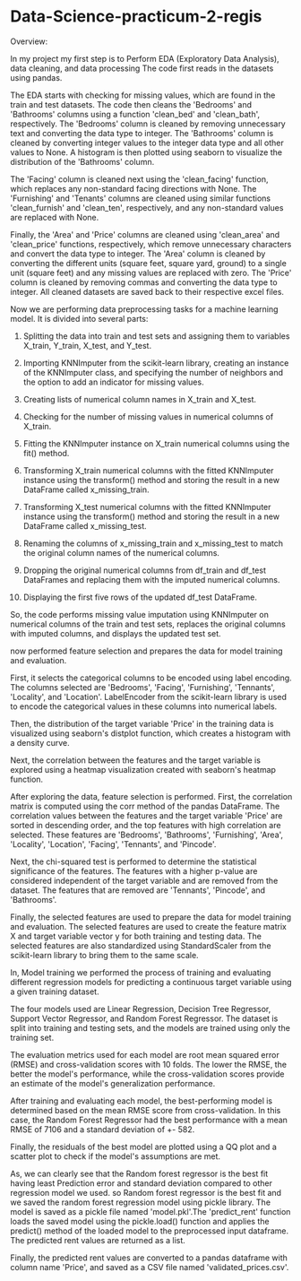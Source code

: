# Data-Science-practicum-2-regis
Overview:

In my project my first step is to Perform EDA (Exploratory Data Analysis), data cleaning, and data processing The code first reads in the datasets using pandas.

The EDA starts with checking for missing values, which are found in the train and test datasets. The code then cleans the 'Bedrooms' and 'Bathrooms' columns using a function 'clean_bed' and 'clean_bath', respectively. The 'Bedrooms' column is cleaned by removing unnecessary text and converting the data type to integer. The 'Bathrooms' column is cleaned by converting integer values to the integer data type and all other values to None. A histogram is then plotted using seaborn to visualize the distribution of the 'Bathrooms' column.

The 'Facing' column is cleaned next using the 'clean_facing' function, which replaces any non-standard facing directions with None. The 'Furnishing' and 'Tenants' columns are cleaned using similar functions 'clean_furnish' and 'clean_ten', respectively, and any non-standard values are replaced with None. 

Finally, the 'Area' and 'Price' columns are cleaned using 'clean_area' and 'clean_price' functions, respectively, which remove unnecessary characters and convert the data type to integer. The 'Area' column is cleaned by converting the different units (square feet, square yard, ground) to a single unit (square feet) and any missing values are replaced with zero. The 'Price' column is cleaned by removing commas and converting the data type to integer. All cleaned datasets are saved back to their respective excel files.

Now we are performing data preprocessing tasks for a machine learning model. It is divided into several parts:

1. Splitting the data into train and test sets and assigning them to variables X_train, Y_train, X_test, and Y_test.

2. Importing KNNImputer from the scikit-learn library, creating an instance of the KNNImputer class, and specifying the number of neighbors and the option to add an indicator for missing values.

3. Creating lists of numerical column names in X_train and X_test.

4. Checking for the number of missing values in numerical columns of X_train.

5. Fitting the KNNImputer instance on X_train numerical columns using the fit() method.

6. Transforming X_train numerical columns with the fitted KNNImputer instance using the transform() method and storing the result in a new DataFrame called x_missing_train.

7. Transforming X_test numerical columns with the fitted KNNImputer instance using the transform() method and storing the result in a new DataFrame called x_missing_test.

8. Renaming the columns of x_missing_train and x_missing_test to match the original column names of the numerical columns.

9. Dropping the original numerical columns from df_train and df_test DataFrames and replacing them with the imputed numerical columns.

10. Displaying the first five rows of the updated df_test DataFrame.

So, the code performs missing value imputation using KNNImputer on numerical columns of the train and test sets, replaces the original columns with imputed columns, and displays the updated test set.

now performed feature selection and prepares the data for model training and evaluation. 

First, it selects the categorical columns to be encoded using label encoding. The columns selected are 'Bedrooms', 'Facing', 'Furnishing', 'Tennants', 'Locality', and 'Location'. LabelEncoder from the scikit-learn library is used to encode the categorical values in these columns into numerical labels.

Then, the distribution of the target variable 'Price' in the training data is visualized using seaborn's distplot function, which creates a histogram with a density curve.

Next, the correlation between the features and the target variable is explored using a heatmap visualization created with seaborn's heatmap function.

After exploring the data, feature selection is performed. First, the correlation matrix is computed using the corr method of the pandas DataFrame. The correlation values between the features and the target variable 'Price' are sorted in descending order, and the top features with high correlation are selected. These features are 'Bedrooms', 'Bathrooms', 'Furnishing', 'Area', 'Locality', 'Location', 'Facing', 'Tennants', and 'Pincode'. 

Next, the chi-squared test is performed to determine the statistical significance of the features. The features with a higher p-value are considered independent of the target variable and are removed from the dataset. The features that are removed are 'Tennants', 'Pincode', and 'Bathrooms'. 

Finally, the selected features are used to prepare the data for model training and evaluation. The selected features are used to create the feature matrix X and target variable vector y for both training and testing data. The selected features are also standardized using StandardScaler from the scikit-learn library to bring them to the same scale.

In, Model training we performed the process of training and evaluating different regression models for predicting a continuous target variable using a given training dataset. 

The four models used are Linear Regression, Decision Tree Regressor, Support Vector Regressor, and Random Forest Regressor. The dataset is split into training and testing sets, and the models are trained using only the training set. 

The evaluation metrics used for each model are root mean squared error (RMSE) and cross-validation scores with 10 folds. The lower the RMSE, the better the model's performance, while the cross-validation scores provide an estimate of the model's generalization performance.

After training and evaluating each model, the best-performing model is determined based on the mean RMSE score from cross-validation. In this case, the Random Forest Regressor had the best performance with a mean RMSE of 7106 and a standard deviation of +- 582. 

Finally, the residuals of the best model are plotted using a QQ plot and a scatter plot to check if the model's assumptions are met.

As, we can clearly see that the Random forest regressor is the best fit having least Prediction error and standard deviation compared to other regression model we used. so Random forest regressor is the best fit and we saved the random forest regression model using pickle library. The model is saved as a pickle file named 'model.pkl'.The 'predict_rent' function loads the saved model using the pickle.load() function and applies the predict() method of the loaded model to the preprocessed input dataframe. The predicted rent values are returned as a list.

Finally, the predicted rent values are converted to a pandas dataframe with column name 'Price', and saved as a CSV file named 'validated_prices.csv'.
